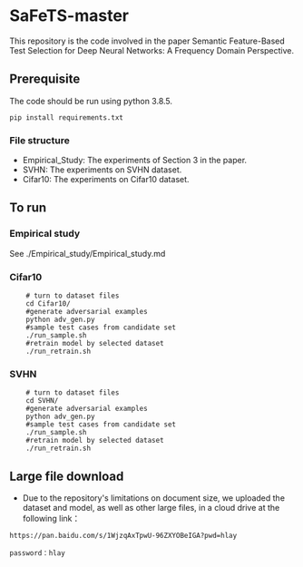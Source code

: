 # SaFeTS-master
This repository is the code involved in the paper Semantic Feature-Based Test Selection for Deep Neural Networks: A Frequency Domain Perspective.

## Prerequisite
The code should be run using python 3.8.5.
``` 
pip install requirements.txt
```

### File structure
* Empirical_Study: The experiments of Section 3 in the paper.
* SVHN: The experiments on SVHN dataset.
* Cifar10: The experiments on Cifar10 dataset.

## To run

### Empirical study
See ./Empirical_study/Empirical_study.md

### Cifar10
```
    # turn to dataset files
    cd Cifar10/
    #generate adversarial examples
    python adv_gen.py
    #sample test cases from candidate set
    ./run_sample.sh
    #retrain model by selected dataset
    ./run_retrain.sh
```
### SVHN
```
    # turn to dataset files
    cd SVHN/
    #generate adversarial examples
    python adv_gen.py
    #sample test cases from candidate set
    ./run_sample.sh
    #retrain model by selected dataset
    ./run_retrain.sh
```
## Large file download
* Due to the repository's limitations on document size, we uploaded the dataset and model, as well as other large files, in a cloud drive at the following link：
```
https://pan.baidu.com/s/1WjzqAxTpwU-96ZXYOBeIGA?pwd=hlay 

password：hlay 
```
